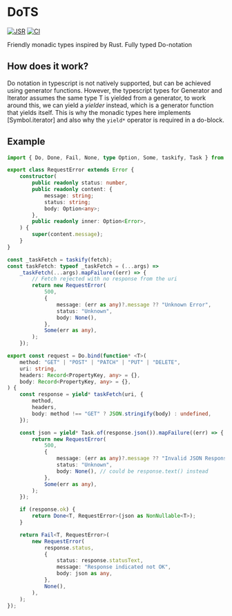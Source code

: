 # DoTS

[![JSR](https://jsr.io/badges/@sj/dots)](https://jsr.io/@sj/dots) [![CI](https://github.com/sondresj/dots/actions/workflows/check.yml/badge.svg?branch=main)](https://github.com/sondresj/dots/actions/workflows/check.yml)

Friendly monadic types inspired by Rust.
Fully typed Do-notation

## How does it work?

Do notation in typescript is not natively supported, but can be achieved using generator functions.
However, the typescript types for Generator and Iterator assumes the same type T is yielded from a generator,
to work around this, we can yield a _yielder_ instead, which is a generator function that yields itself.
This is why the monadic types here implements [Symbol.iterator] and also why the `yield*` operator is required in a do-block.

## Example

```typescript
import { Do, Done, Fail, None, type Option, Some, taskify, Task } from "dots";

export class RequestError extends Error {
    constructor(
        public readonly status: number,
        public readonly content: {
            message: string;
            status: string;
            body: Option<any>;
        },
        public readonly inner: Option<Error>,
    ) {
        super(content.message);
    }
}

const _taskFetch = taskify(fetch);
const taskFetch: typeof _taskFetch = (...args) =>
    _taskFetch(...args).mapFailure((err) => {
        // Fetch rejected with no response from the uri
        return new RequestError(
            500,
            {
                message: (err as any)?.message ?? "Unknown Error",
                status: "Unknown",
                body: None(),
            },
            Some(err as any),
        );
    });

export const request = Do.bind(function* <T>(
    method: "GET" | "POST" | "PATCH" | "PUT" | "DELETE",
    uri: string,
    headers: Record<PropertyKey, any> = {},
    body: Record<PropertyKey, any> = {},
) {
    const response = yield* taskFetch(uri, {
        method,
        headers,
        body: method !== "GET" ? JSON.stringify(body) : undefined,
    });

    const json = yield* Task.of(response.json()).mapFailure((err) => {
        return new RequestError(
            500,
            {
                message: (err as any)?.message ?? "Invalid JSON Response",
                status: "Unknown",
                body: None(), // could be response.text() instead
            },
            Some(err as any),
        );
    });

    if (response.ok) {
        return Done<T, RequestError>(json as NonNullable<T>);
    }

    return Fail<T, RequestError>(
        new RequestError(
            response.status,
            {
                status: response.statusText,
                message: "Response indicated not OK",
                body: json as any,
            },
            None(),
        ),
    );
});
```
